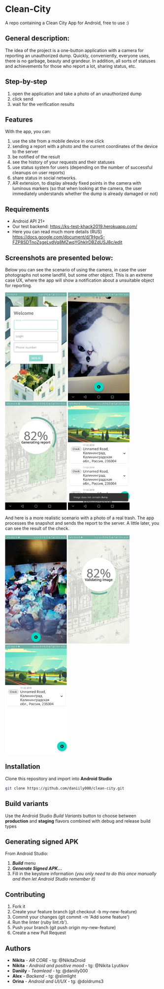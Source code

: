 # Clean-City
A repo containing a Clean City App for Android, free to use :)
## General description:
The idea of the project is a one-button application with a camera for reporting an unauthorized dump. 
Quickly, conveniently, everyone uses, there is no garbage, beauty and grandeur. In addition, all sorts of statuses and achievements for those who report a lot, sharing status, etc.

## Step-by-step
1. open the application and take a photo of an unauthorized dump
2. click send
3. wait for the verification results

## Features
With the app, you can:
1. use the site from a mobile device in one click
2. sending a report with a photo and the current coordinates of the device to the server
3. be notified of the result
4. see the history of your requests and their statuses
5. use status system for users (depending on the number of successful cleanups on user reports)
6. share status in social networks.
7. AR extension, to display already fixed points in the camera with luminous markers (so that when looking at the camera, the user immediately understands whether the dump is already damaged or not)

## Requirements
- Android API 21+
- Our test backend: https://ks-test-khack2019.herokuapp.com/
- Here you can read much more details (RUS) https://docs.google.com/document/d/1HgvS-FZP8SDTnoZsgeLydVq8MZwqYGhkIrDBZdUSJ8c/edit

## Screenshots are presented below:
Below you can see the scenario of using the camera, in case the user photographs not some landfill, but some other object. This is an extreme case UX, where the app will show a notification about a unsuitable object for reporting.

<p>
<img src="https://github.com/daniily000/clean-city/blob/master/1.jpg" width="200" height="350" />
<img src="https://github.com/daniily000/clean-city/blob/master/2.jpg" width="200" height="350" />
<img src="https://github.com/daniily000/clean-city/blob/master/3.jpg" width="200" height="350" />
<img src="https://github.com/daniily000/clean-city/blob/master/4.jpg" width="200" height="350" />
</p>

And here is a more realistic scenario with a photo of a real trash. The app processes the snapshot and sends the report to the server. A little later, you can see the result of the check.

<p>
<img src="https://github.com/daniily000/clean-city/blob/master/5.jpg" width="200" height="350" />
<img src="https://github.com/daniily000/clean-city/blob/master/6.jpg" width="200" height="350" />
<img src="https://github.com/daniily000/clean-city/blob/master/7.jpg" width="200" height="350" />
</p>

## Installation
Clone this repository and import into **Android Studio**
```bash
git clone https://github.com/daniily000/clean-city.git
```
## Build variants
Use the Android Studio *Build Variants* button to choose between **production** and **staging** flavors combined with debug and release build types

## Generating signed APK
From Android Studio:
1. ***Build*** menu
2. ***Generate Signed APK...***
3. Fill in the keystore information *(you only need to do this once manually and then let Android Studio remember it)*

## Contributing
1. Fork it
2. Create your feature branch (git checkout -b my-new-feature)
3. Commit your changes (git commit -m 'Add some feature')
4. Run the linter (ruby lint.rb').
5. Push your branch (git push origin my-new-feature)
6. Create a new Pull Request

## Authors

* **Nikita** - *AR CORE* - tg: @NikitaDroid
* **Nikita** - *Android and positive mood* - tg: @Nikita Lyutikov
* **Daniily** - *Teamlead* - tg: @daniily000
* **Alex** - *Backend* - tg: @slimlight
* **Orina** - *Android and UI/UX* - tg: @doldrums3
